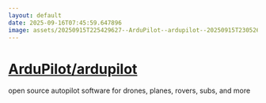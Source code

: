 ```yaml
---
layout: default
date: 2025-09-16T07:45:59.647896
image: assets/20250915T225429627--ArduPilot--ardupilot--20250915T230526209--cropped.png
---
```


# [ArduPilot/ardupilot](https://github.com/ArduPilot/ardupilot)

open source autopilot software for drones, planes, rovers, subs, and more
